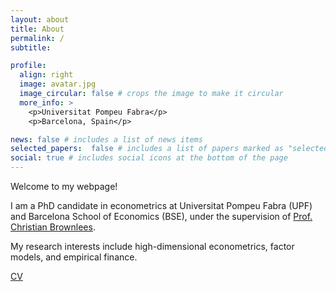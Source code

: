 ```yaml
---
layout: about
title: About
permalink: /
subtitle: 

profile:
  align: right
  image: avatar.jpg
  image_circular: false # crops the image to make it circular
  more_info: >
    <p>Universitat Pompeu Fabra</p>
    <p>Barcelona, Spain</p>

news: false # includes a list of news items
selected_papers:  false # includes a list of papers marked as "selected={true}"
social: true # includes social icons at the bottom of the page
---
```


Welcome to my webpage!

I am a PhD candidate in econometrics at Universitat Pompeu Fabra (UPF) and Barcelona School of Economics (BSE), under the supervision of [Prof. Christian Brownlees](https://ctbrownlees.github.io/).

My research interests include high-dimensional econometrics, factor models, and empirical finance.

[CV](https://yapingw.github.io/assets/pdf/CV.pdf)